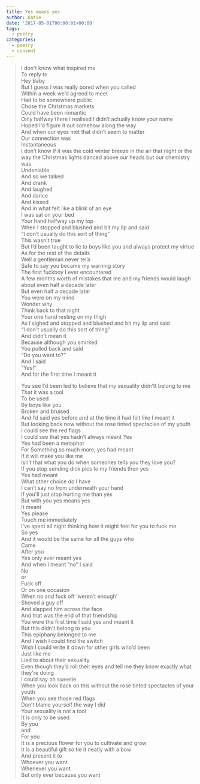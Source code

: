 ```yaml
---
title: Yes means yes
author: Katie
date: '2017-05-01T00:00:01+00:00'
tags:
  - poetry
categories:
  - poetry
  - consent
---
```

> I don't know what inspired me\
> To reply to\
> Hey Baby\
> But I guess I was really bored when you called\
> Within a week we’d agreed to meet\
> Had to be somewhere public\
> Chose the Christmas markets\
> Could have been romantic\
> Only halfway there I realised I didn’t actually know your name\
> Hoped I’d figure it out somehow along the way\
> And when our eyes met that didn’t seem to matter\
> Our connection was\
> Instantaneous\
> I don’t know if it was the cold winter breeze in the air that night or the way the Christmas lights danced above our heads but our chemistry was\
> Undeniable\
> And so we talked\
> And drank\
> And laughed\
> And dance\
> And kissed\
> And in what felt like a blink of an eye\
> I was sat on your bed\
> Your hand halfway up my top\
> When I stopped and blushed and bit my lip and said\
> “I don’t usually do this sort of thing”\
> This wasn’t true\
> But I’d been taught to lie to boys like you and always protect my virtue\
> As for the rest of the details\
> Well a gentleman never tells\
> Safe to say you became my warning story\
> The first fuckboy I ever encountered\
> A few months worth of mistakes that me and my friends would laugh about even half a decade later\
> But even half a decade later\
> You were on my mind\
> Wonder why\
> Think back to that night\
> Your one hand resting on my thigh\
> As I sighed and stopped and blushed and bit my lip and said\
> “I don't usually do this sort of thing”\
> And didn't mean it\
> Because although you smirked\
> You pulled back and said\
> “Do you want to?”\
> And I said\
> “Yes!”\
> And for the first time I meant it  
>
> You see I’d been led to believe that my sexuality didn’tt belong to me\
> That it was a tool\
> To be used\
> By boys like you\
> Broken and bruised\
> And I’d said yes before and at the time it had felt like I meant it\
> But looking back now without the rose tinted spectacles of my youth\
> I could see the red flags\
> I could see that yes hadn’t always meant Yes\
> Yes had been a metaphor\
> For Something so much more, yes had meant\
> If it will make you like me\
> Isn’t that what you do when someones tells you they love you?\
> If you stop sending dick pics to my friends then yes\
> Yes had meant\
> What other choice do I have\
> I can’t say no from underneath your hand\
> If you'll just stop hurting me than yes\
> But with you yes means yes\
> It meant\
> Yes please\
> Touch me immediately\
> I’ve spent all night thinking how it might feel for you to fuck me\
> So yes\
> And it would be the same for all the guys who\
> Came\
> After you\
> Yes only ever meant yes\
> And when I meant “no” I said\
> No\
> or\
> Fuck off\
> Or on one occasion\
> When no and fuck off ‘weren’t enough’\
> Shoved a guy off\
> And slapped him across the face\
> And that was the end of that friendship\
> You were the first time I said yes and meant it\
> But this didn't belong to you\
> This epiphany belonged to me\
> And I wish I could find the switch\
> Wish I could write it down for other girls who’d been\
> Just like me\
> Lied to about their sexuality\
> Even though they’d roll their eyes and tell me they know exactly what they're doing\
> I could say oh sweetie\
> When you look back on this without the rose tinted spectacles of your youth\
> When you see those red flags\
> Don’t blame yourself the way I did\
> Your sexuality is not a tool\
> It is only to be used\
> By you\
> and\
> For you\
> It is a precious flower for you to cultivate and grow\
> It is a beautiful gift so tie it neatly with a bow\
> And present it to\
> Whoever you want\
> Whenever you want\
> But only ever because you want
